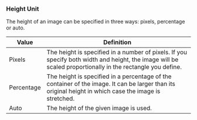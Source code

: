 ### Height Unit

The height of an image can be specified in three ways: pixels, percentage or auto. 

| Value | Definition |
| --- | --- |
| Pixels | The height is specified in a number of pixels. If you specify both width and height, the image will be scaled proportionally in the rectangle you define. |
| Percentage | The height is specified in a percentage of the container of the image. It can be larger than its original height in which case the image is stretched. |
| Auto | The height of the given image is used. |
